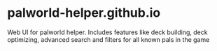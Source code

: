 # palworld-helper.github.io
Web UI for palworld helper. Includes features like deck building, deck optimizing, advanced search and filters for all known pals in the game
